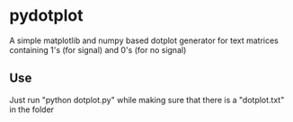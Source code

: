 # pydotplot

A simple matplotlib and numpy based dotplot generator for text matrices containing 1's (for signal) and 0's (for no signal)

## Use

Just run "python dotplot.py" while making sure that there is a "dotplot.txt" in the folder
